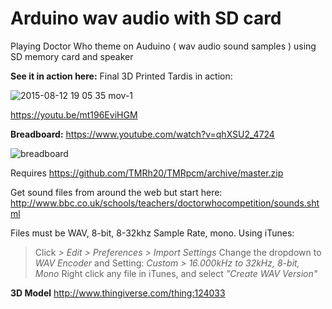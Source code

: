 # Arduino wav audio with SD card
Playing Doctor Who theme on Auduino ( wav audio sound samples ) using SD memory card and speaker

**See it in action here:** 
Final 3D Printed Tardis in action:

![2015-08-12 19 05 35 mov-1](https://cloud.githubusercontent.com/assets/3143825/9259154/9630a52c-41bc-11e5-8fd7-30fc99dbd621.png)

https://youtu.be/mt196EviHGM

**Breadboard:**
https://www.youtube.com/watch?v=qhXSU2_4724

![breadboard](https://github.com/omiq/arduino_sd_wav/blob/master/sd-audio_breadboard.png)

Requires https://github.com/TMRh20/TMRpcm/archive/master.zip

Get sound files from around the web but start here: http://www.bbc.co.uk/schools/teachers/doctorwhocompetition/sounds.shtml

Files must be WAV, 8-bit, 8-32khz Sample Rate, mono. Using iTunes:

> Click _> Edit > Preferences > Import Settings_
> Change the dropdown to _WAV Encoder_ and Setting: _Custom > 16.000kHz to 32kHz, 8-bit, Mono_
> Right click any file in iTunes, and select _"Create WAV Version"_


**3D Model** http://www.thingiverse.com/thing:124033
